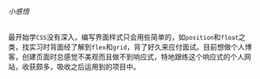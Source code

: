 ###### 小感悟

最开始学`CSS`没有深入，编写界面样式只会用些简单的，如`position`和`float`之类，找实习时背面经了解到`flex`和`grid`，背了好久来应付面试。目前想做个人博客，创建页面时总感觉不美观而且做不到响应式，特地跟练这个响应式的个人网站，收获颇多，吸收之后运用到的项目中。
